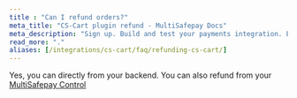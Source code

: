 ```yaml
---
title : "Can I refund orders?"
meta_title: "CS-Cart plugin refund - MultiSafepay Docs"
meta_description: "Sign up. Build and test your payments integration. Explore our products and services. Use our API Reference, SDKs, and wrappers. Get support."
read_more: "."
aliases: [/integrations/cs-cart/faq/refunding-cs-cart/]
---
```

Yes, you can directly from your backend. You can also refund from your [MultiSafepay Control](https://merchant.multisafepay.com)

